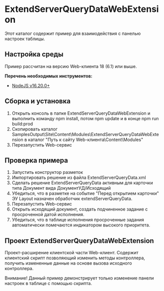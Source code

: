 ﻿# ExtendServerQueryDataWebExtension

Этот каталог содержит пример для взаимодействия с панелью настроек таблицы.

## Настройка среды

Пример рассчитан на версию Web-клиента 18 (6.1) или выше.

**Перечень необходимых инструментов:** 
* [NodeJS v16.20.0+](https://nodejs.org/en/)

## Сборка и установка

1. Открыть консоль в папке ExtendServerQueryDataWebExtension и выполнить команду npm install, потом  npm update и в конце npm run build:prod
2. Скопировать каталог SamplesOutput\Site\Content\Modules\ExtendServerQueryDataWebExtension в каталог "Путь к сайту Web-клиента\Content\Modules"
3. Перезапустить Web-сервис

## Проверка примера

1. Запустить конструктор разметок
2. Импортировать решение из файла ExtendServerQueryData.xml
3. Сделать решение ExtendServerQueryData активным для карточки типа Документ вида ДокументУД/Исходящий
4. Убедиться, что в разметке на событие "Перед открытием карточки" ЭУ Layout назначен обработчик extendServerQueryData.
5. Перезапустить Web-сервис
6. Открыть исходящий документ, создать подчиненное задание с просроченной датой исполнения.
7. Убедиться, что в таблице исполнения просроченные задания автоматически помечаются индикатором высокого приоритета.

## Проект ExtendServerQueryDataWebExtension

Проект-расширение клиентской части Web-клиент. Содержит клиентский скрипт позволяющий изменить методы  контроллера, получить измененные данные на основе вызова исходного контроллера.

Внимание! Данный пример демонстрирует только изменение панели настроек в таблице с помощью скрипта.